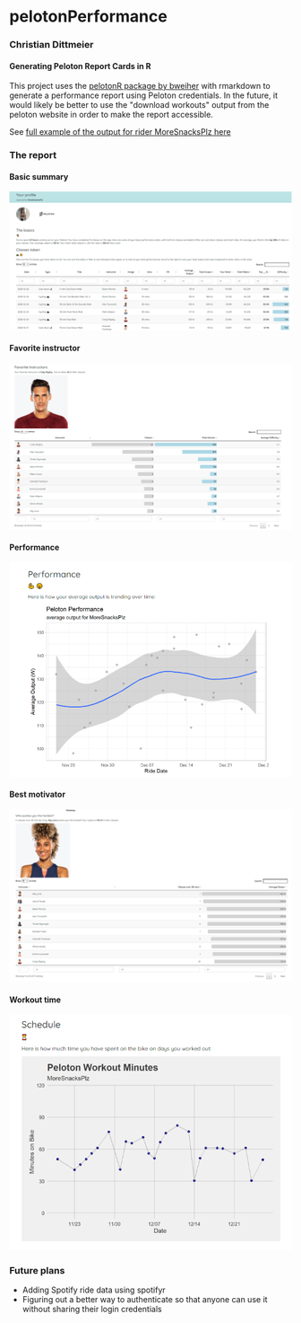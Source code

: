 # pelotonPerformance

### Christian Dittmeier

#### Generating Peloton Report Cards in R

This project uses the [pelotonR package by bweiher](https://github.com/bweiher/pelotonR) with rmarkdown to generate a performance report using Peloton credentials. In the future, it would likely be better to use the "download workouts" output from the peloton website in order to make the report accessible. 

See [full example of the output for rider MoreSnacksPlz here](https://cdittmeier.github.io/pelotonPerformance/moresnacksplz)

### The report

#### Basic summary
![](man/figures/reportExample.png)

#### Favorite instructor
![](man/figures/favoriteInstructor.png)

#### Performance
![](man/figures/performanceExample.png)

#### Best motivator
![](man/figures/bestMotivator.png)

#### Workout time
![](man/figures/workoutMinutes.png)


### Future plans

- Adding Spotify ride data using spotifyr
- Figuring out a better way to authenticate so that anyone can use it without sharing their login credentials
